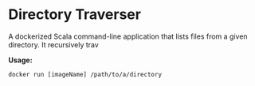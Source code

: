 # Directory Traverser

A dockerized Scala command-line application that lists files from a given directory. It recursively trav

**Usage:** 
```
docker run [imageName] /path/to/a/directory
```